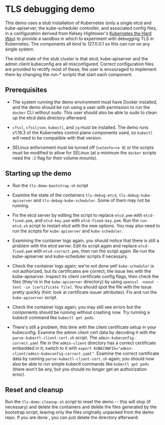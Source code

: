 # TLS debugging demo

This demo uses a stub installation of Kubernetes (only a single etcd and kube-apiserver, the kube-scheduler controller, and associated config files, in a configuration derived from Kelsey Hightower's [Kubernetes the Hard Way](https://github.com/kelseyhightower/kubernetes-the-hard-way)) to provide a sandbox in which to experiment with debugging TLS in Kubernetes.  The components all bind to 127.0.0.1 so this can run on any single system.

The initial state of the stub cluster is that etcd, kube-apiserver and the admin client kubeconfig are all misconfigured.  Correct configuration files are provided to rectify most of these; the user is encouraged to implement them by changing the run-* scripts that start each component.

## Prerequisites

* The system running the demo environment must have Docker installed, and the demo should be run using a user with permission to run the `docker` CLI without sudo.  This user should also be able to sudo to clean up the etcd data directory afterward.

* `cfssl`, `cfssljson`, `kubectl`, and `jq` must be installed.  The demo runs v1.16.3 of the Kubernetes control plane components used, so `kubectl` will need to be compatible with that version.

* SELinux enforcement must be turned off (`setenforce 0`) or the scripts must be modified to allow for SELinux (at a minimum the `docker` scripts need the `:Z` flag for their volume mounts).

## Starting up the demo

* Run the `tls-demo-bootstrap.sh` script
* Examine the state of the containers `tls-debug-etcd`, `tls-debug-kube-apiserver` and `tls-debug-kube-scheduler`.  Some of them may not be running.

* Fix the etcd server by editing the script to replace `etcd.pem` with `etcd-fixed.pem`, and `etcd-key.pem` with `etcd-fixed-key.pem`.  Run the `run-etcd.sh` script to restart etcd with the new options.  You may also need to run the scripts for `kube-apiserver` and `kube-scheduler`.

* Examining the container logs again, you should notice that there is still a problem with the etcd server.  Edit its script again and replace `etcd-fixed.pem` with `etcd-correct.pem`, then run the script again.  Re-run the kube-apiserver and kube-scheduler scripts if necessary.

* Check the container logs again; we're not done yet!  `kube-scheduler` is not authorized, but its certificates are correct; the issue lies with the kube-apiserver.  Inspect its client certificate config flags, then check the files (they're in the `kube-apiserver` directory) by using `openssl -noout -text -in [certificate file]`.  You should spot the file with the issue pretty quickly (hint: look at certificate issuer attributes).  Fix and run the `kube-apiserver` script.

* Check the container logs again; you may still see errors but the components should be running without crashing now.  Try running a kubectl command like `kubectl get pods`.

* There's still a problem, this time with the client certificate setup in your kubeconfig.  Examine the admin client cert data by decoding it with the `parse-kubectl-client-cert.sh` script.  The `admin-kubeconfig-correct.yaml` file in the `admin-client` directory has a correct certificate embedded in it; switch to it with `export KUBECONFIG="admin-client/admin-kubeconfig-correct.yaml"`.  Examine the correct certificate data by running `parse-kubectl-client-cert.sh` again; you should now also be able to run simple kubectl commands like `kubectl get pods` (there won't be any, but you should no longer get an authorization error).

## Reset and cleanup

Run the `tls-demo-cleanup.sh` script to reset the demo -- this will stop (if necessary) and delete the containers and delete the files generated by the bootstrap script, leaving only the files originally unpacked from the demo repo.  If you are done , you can just delete the directory afterward.
